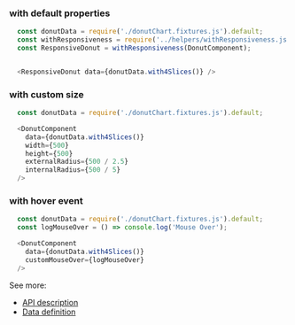 ### with default properties
```js
  const donutData = require('./donutChart.fixtures.js').default;
  const withResponsiveness = require('../helpers/withResponsiveness.js').default;
  const ResponsiveDonut = withResponsiveness(DonutComponent);


  <ResponsiveDonut data={donutData.with4Slices()} />
```

### with custom size
```js
  const donutData = require('./donutChart.fixtures.js').default;

  <DonutComponent
    data={donutData.with4Slices()}
    width={500}
    height={500}
    externalRadius={500 / 2.5}
    internalRadius={500 / 5}
  />
```

### with hover event
```js
  const donutData = require('./donutChart.fixtures.js').default;
  const logMouseOver = () => console.log('Mouse Over');

  <DonutComponent
    data={donutData.with4Slices()}
    customMouseOver={logMouseOver}
  />
```


See more:
* [API description][APILink]
* [Data definition][DataLink]



[APILink]: http://eventbrite.github.io/britecharts/module-Donut.html
[DataLink]: http://eventbrite.github.io/britecharts/global.html#DonutChartData__anchor